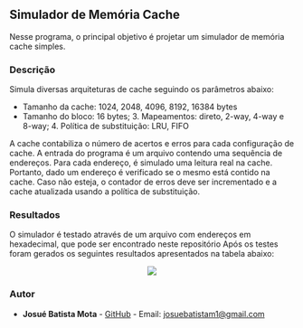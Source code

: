 ## Simulador de Memória Cache
Nesse programa, o principal objetivo é projetar um simulador de memória cache simples.
### Descrição
Simula diversas arquiteturas de cache seguindo os parâmetros abaixo:

- Tamanho da cache: 1024, 2048, 4096, 8192, 16384 bytes
- Tamanho do bloco: 16 bytes; 3. Mapeamentos: direto, 2-way, 4-way e 8-way; 4. Política de substituição: LRU, FIFO

A cache contabiliza o número de acertos e erros para cada configuração de cache. A entrada do programa é um arquivo contendo uma sequência de endereços. Para cada endereço, é  simulado uma leitura real na cache. Portanto, dado um endereço é verificado se o mesmo está contido na cache. Caso não esteja, o contador de erros deve ser incrementado e a cache atualizada usando a política de substituição.

### Resultados
O simulador é testado através de um arquivo com endereços em hexadecimal, que pode ser encontrado neste repositório
Após os testes foram gerados os seguintes resultados apresentados na tabela abaixo:

<p align="center">
  <img src="https://user-images.githubusercontent.com/34459397/60374013-c0508980-99d8-11e9-8567-368a23b033e1.png">
</p>

### [](<[https://github.com/Josuebmota/ApiSpringBoot](https://github.com/Josuebmota/ApiSpringBoot)#autor>)Autor

- **Josué Batista Mota** - [GitHub](https://github.com/Josuebmota) - Email: [josuebatistam1@gmail.com](mailto:josuebatistam1@gmail.com)
